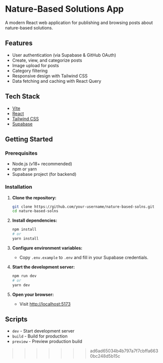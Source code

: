# Nature-Based Solutions App

A modern React web application for publishing and browsing posts about nature-based solutions.

## Features

- User authentication (via Supabase & GitHub OAuth)
- Create, view, and categorize posts
- Image upload for posts
- Category filtering
- Responsive design with Tailwind CSS
- Data fetching and caching with React Query

## Tech Stack

- [Vite](https://vitejs.dev/)
- [React](https://react.dev/)
- [Tailwind CSS](https://tailwindcss.com/)
- [Supabase](https://supabase.com/)

## Getting Started

### Prerequisites

- Node.js (v18+ recommended)
- npm or yarn
- Supabase project (for backend)

### Installation

1. **Clone the repository:**
   ```sh
   git clone https://github.com/your-username/nature-based-solns.git
   cd nature-based-solns
   ```

2. **Install dependencies:**
   ```sh
   npm install
   # or
   yarn install
   ```

3. **Configure environment variables:**
   - Copy `.env.example` to `.env` and fill in your Supabase credentials.

4. **Start the development server:**
   ```sh
   npm run dev
   # or
   yarn dev
   ```

5. **Open your browser:**
   - Visit [http://localhost:5173](http://localhost:5173)



## Scripts

- `dev` - Start development server
- `build` - Build for production
- `preview` - Preview production build

>>>>>>> ad6ad65034b4b797a7f7cbffa6630bc248d5b15c
